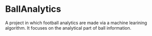 # BallAnalytics
A project in which football analytics are made via a machine learining algorithm. It focuses on the analytical part of ball information.
